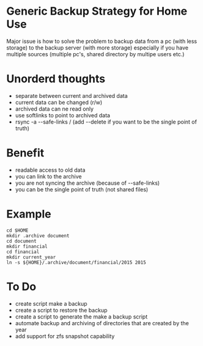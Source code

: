 # Generic Backup Strategy for Home Use

Major issue is how to solve the problem to backup data from a pc (with less storage) to the backup server (with more storage) especially if you have multiple sources (multiple pc's, shared directory by multipe users etc.)

# Unorderd thoughts

* separate between current and archived data
* current data can be changed (r/w)
* archived data can ne read only
* use softlinks to point to archived data
* rsync -a --safe-links <source>/ <destination> (add --delete if you want to be the single point of truth)

# Benefit

* readable access to old data
* you can link to the archive
* you are not syncing the archive (because of --safe-links)
* you can be the single point of truth (not shared files)

# Example

```
cd $HOME
mkdir .archive document
cd document
mkdir financial
cd financial
mkdir current_year
ln -s ${HOME}/.archive/document/financial/2015 2015
```
# To Do

* create script make a backup
* create a script to restore the backup
* create a script to generate the make a backup script
* automate backup and archiving of directories that are created by the year
* add support for zfs snapshot capability

